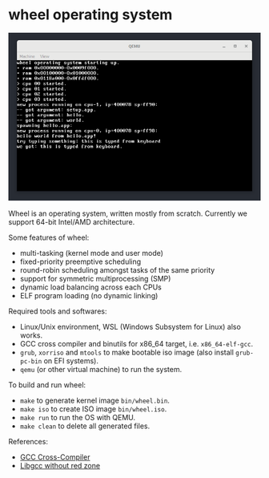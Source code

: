 wheel operating system
======================

![user program reading keyboard input](images/user_input.png)

Wheel is an operating system, written mostly from scratch. Currently we support 64-bit Intel/AMD architecture.

Some features of wheel:

- multi-tasking (kernel mode and user mode)
- fixed-priority preemptive scheduling
- round-robin scheduling amongst tasks of the same priority
- support for symmetric multiprocessing (SMP)
- dynamic load balancing across each CPUs
- ELF program loading (no dynamic linking)

Required tools and softwares:

- Linux/Unix environment, WSL (Windows Subsystem for Linux) also works.
- GCC cross compiler and binutils for x86_64 target, i.e. `x86_64-elf-gcc`.
- `grub`, `xorriso` and `mtools` to make bootable iso image (also install `grub-pc-bin` on EFI systems).
- `qemu` (or other virtual machine) to run the system.

To build and run wheel:

- `make` to generate kernel image `bin/wheel.bin`.
- `make iso` to create ISO image `bin/wheel.iso`.
- `make run` to run the OS with QEMU.
- `make clean` to delete all generated files.

References:

- [GCC Cross-Compiler](https://wiki.osdev.org/GCC_Cross-Compiler)
- [Libgcc without red zone](https://wiki.osdev.org/Libgcc_without_red_zone)
